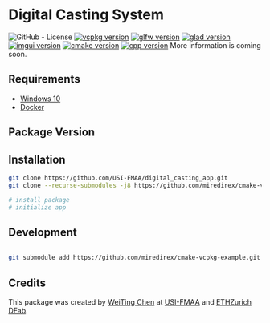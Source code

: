 # **Digital Casting System**

![GitHub - License](https://img.shields.io/badge/License-MIT-black.svg)
[![vcpkg version](https://img.shields.io/badge/vcpkg-lastest-white)]()
[![glfw version](https://img.shields.io/badge/glfw-3.3.9-black)](https://github.com/glfw/glfw)
[![glad version](https://img.shields.io/badge/glad-0.1.36-white)](https://github.com/Dav1dde/glad?tab=readme-ov-file)
[![imgui version](https://img.shields.io/badge/imgui-1.90.4-black)](https://github.com/ocornut/imgui)
[![cmake version](https://img.shields.io/badge/cmake-3.20.1-black)](https://cmake.org/)
[![cpp version](https://img.shields.io/badge/c++-20-black)]()
More information is coming soon.

## Requirements
* [Windows 10]()
* [Docker]()

## Package Version


## Installation

```bash
git clone https://github.com/USI-FMAA/digital_casting_app.git
git clone --recurse-submodules -j8 https://github.com/miredirex/cmake-vcpkg-example.git

# install package
# initialize app
```

## Development

```bash

git submodule add https://github.com/miredirex/cmake-vcpkg-example.git VCPKG

```


## Credits
This package was created by [WeiTing Chen] at [USI-FMAA] and [ETHZurich DFab].


[WeiTing chen]:(https://github.com/WeiTing1991)
[USI-FMAA]:(https://github.com/USI-FMAA)
[ETHZurich DFab]:(https://dfab.ch/)
